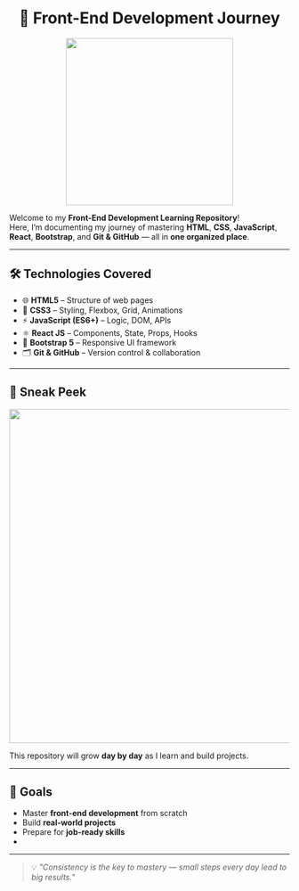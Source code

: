 <h1 align="center">🚀 Front-End Development Journey</h1>
<p align="center">
  <img src="https://images.unsplash.com/photo-1542393545-10f5cde2c810?w=500&auto=format&fit=crop&q=60&ixlib=rb-4.1.0&ixid=M3wxMjA3fDB8MHxzZWFyY2h8NjJ8fGxhcHRvcHxlbnwwfHwwfHx8MA%3D%3D" width="300" />
</p>

Welcome to my **Front-End Development Learning Repository**!  
Here, I’m documenting my journey of mastering **HTML**, **CSS**, **JavaScript**, **React**, **Bootstrap**, and **Git & GitHub** — all in **one organized place**.

---

## 🛠 Technologies Covered
- 🌐 **HTML5** – Structure of web pages
- 🎨 **CSS3** – Styling, Flexbox, Grid, Animations
- ⚡ **JavaScript (ES6+)** – Logic, DOM, APIs
- ⚛ **React JS** – Components, State, Props, Hooks
- 💎 **Bootstrap 5** – Responsive UI framework
- 🗂 **Git & GitHub** – Version control & collaboration

---

## 📸 Sneak Peek

<p align="center">
  <img src="https://media.giphy.com/media/SWoSkN6DxTszqIKEqv/giphy.gif" width="600" />
</p>

This repository will grow **day by day** as I learn and build projects.

---

## 🌟 Goals
- Master **front-end development** from scratch
- Build **real-world projects**
- Prepare for **job-ready skills**
- 
---

> 💡 *"Consistency is the key to mastery — small steps every day lead to big results."*


